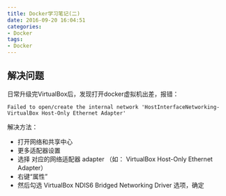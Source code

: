 ```yaml
---
title: Docker学习笔记(二)
date: 2016-09-20 16:04:51
categories: 
- Docker
tags:
- Docker
---
```


## 解决问题
日常升级完VirtualBox后，发现打开docker虚拟机出差，报错：

```
Failed to open/create the internal network 'HostInterfaceNetworking-VirtualBox Host-Only Ethernet Adapter'
```

解决方法：

- 打开网络和共享中心
- 更多适配器设置
- 选择 对应的网络适配器 adapter （如： VirtualBox Host-Only Ethernet Adapter）
- 右键“属性”
- 然后勾选 VirtualBox NDIS6 Bridged Networking Driver 选项，确定

<!-- more -->


